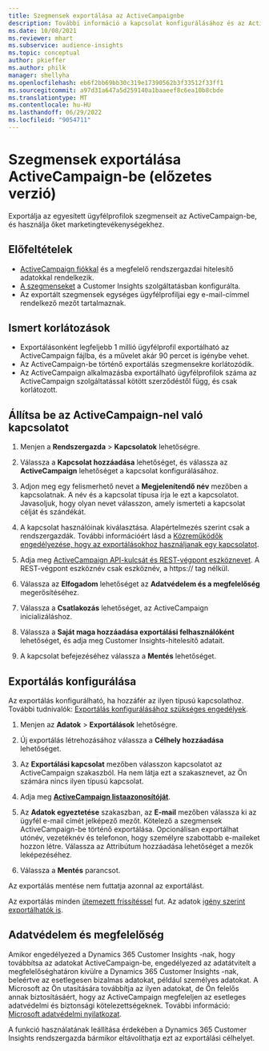 ```yaml
---
title: Szegmensek exportálása az ActiveCampaignbe
description: További információ a kapcsolat konfigurálásához és az ActiveCampaign-hez való exportáláshoz.
ms.date: 10/08/2021
ms.reviewer: mhart
ms.subservice: audience-insights
ms.topic: conceptual
author: pkieffer
ms.author: philk
manager: shellyha
ms.openlocfilehash: eb6f2bb69bb30c319e17390562b3f33512f33ff1
ms.sourcegitcommit: a97d31a647a5d259140a1baaeef8c6ea10b8cbde
ms.translationtype: MT
ms.contentlocale: hu-HU
ms.lasthandoff: 06/29/2022
ms.locfileid: "9054711"
---
```

# <a name="export-segments-to-activecampaign-preview"></a>Szegmensek exportálása ActiveCampaign-be (előzetes verzió)

Exportálja az egyesített ügyfélprofilok szegmenseit az ActiveCampaign-be, és használja őket marketingtevékenységekhez.

## <a name="prerequisites"></a>Előfeltételek

- [ActiveCampaign fiókkal](https://www.activecampaign.com/) és a megfelelő rendszergazdai hitelesítő adatokkal rendelkezik.
- [A szegmenseket](segments.md) a Customer Insights szolgáltatásban konfigurálta.
- Az exportált szegmensek egységes ügyfélprofiljai egy e-mail-címmel rendelkező mezőt tartalmaznak.

## <a name="known-limitations"></a>Ismert korlátozások

- Exportálásonként legfeljebb 1 millió ügyfélprofil exportálható az ActiveCampaign fájlba, és a művelet akár 90 percet is igénybe vehet.
- Az ActiveCampaign-be történő exportálás szegmensekre korlátozódik.
- Az ActiveCampaign alkalmazásba exportálható ügyfélprofilok száma az ActiveCampaign szolgáltatással kötött szerződéstől függ, és csak korlátozott.

## <a name="set-up-connection-to-activecampaign"></a>Állítsa be az ActiveCampaign-nel való kapcsolatot

1. Menjen a **Rendszergazda** > **Kapcsolatok** lehetőségre.

1. Válassza a **Kapcsolat hozzáadása** lehetőséget, és válassza az **ActiveCampaign** lehetőséget a kapcsolat konfigurálásához.

1. Adjon meg egy felismerhető nevet a **Megjelenítendő név** mezőben a kapcsolatnak. A név és a kapcsolat típusa írja le ezt a kapcsolatot. Javasoljuk, hogy olyan nevet válasszon, amely ismerteti a kapcsolat célját és szándékát.

1. A kapcsolat használóinak kiválasztása. Alapértelmezés szerint csak a rendszergazdák. További információért lásd a [Közreműködők engedélyezése, hogy az exportálásokhoz használjanak egy kapcsolatot](connections.md#allow-contributors-to-use-a-connection-for-exports).

1. Adja meg [ActiveCampaign API-kulcsát és REST-végpont eszköznevet](https://help.activecampaign.com/hc/articles/207317590-Getting-started-with-the-API#how-to-obtain-your-activecampaign-api-url-and-key). A REST-végpont eszköznév csak eszköznév, a https:// tag nélkül. 

1. Válassza az **Elfogadom** lehetőséget az **Adatvédelem és a megfelelőség** megerősítéséhez.

1. Válassza a **Csatlakozás** lehetőséget, az ActiveCampaign inicializáláshoz.

1. Válassza a **Saját maga hozzáadása exportálási felhasználóként** lehetőséget, és adja meg Customer Insights-hitelesítő adatait.

1. A kapcsolat befejezéséhez válassza a **Mentés** lehetőséget.

## <a name="configure-an-export"></a>Exportálás konfigurálása

Az exportálás konfigurálható, ha hozzáfér az ilyen típusú kapcsolathoz. További tudnivalók: [Exportálás konfigurálásához szükséges engedélyek](export-destinations.md#set-up-a-new-export).

1. Menjen az **Adatok** > **Exportálások** lehetőségre.

1. Új exportálás létrehozásához válassza a **Célhely hozzáadása** lehetőséget.

1. Az **Exportálási kapcsolat** mezőben válasszon kapcsolatot az ActiveCampaign szakaszból. Ha nem látja ezt a szakasznevet, az Ön számára nincs ilyen típusú kapcsolat.

1. Adja meg [**ActiveCampaign listaazonosítóját**](https://help.activecampaign.com/hc/articles/360000030559-How-to-create-a-list-in-ActiveCampaign).    

1. Az **Adatok egyeztetése** szakaszban, az **E-mail** mezőben válassza ki az ügyfél e-mail címét jelképező mezőt. Kötelező a szegmensek ActiveCampaign-be történő exportálása. Opcionálisan exportálhat utónév, vezetéknév és telefonon, hogy személyre szabottabb e-maileket hozzon létre. Válassza az Attribútum hozzáadása lehetőséget a mezők leképezéséhez.

1. Válassza a **Mentés** parancsot.

Az exportálás mentése nem futtatja azonnal az exportálást.

Az exportálás minden [ütemezett frissítéssel](system.md#schedule-tab) fut. Az adatok [igény szerint exportálhatók is](export-destinations.md#run-exports-on-demand). 


## <a name="data-privacy-and-compliance"></a>Adatvédelem és megfelelőség

Amikor engedélyezed a Dynamics 365 Customer Insights -nak, hogy továbbítsa az adatokat ActiveCampaign-be, engedélyezed az adatátvitelt a megfelelőséghatáron kívülre a Dynamics 365 Customer Insights -nak, beleértve az esetlegesen bizalmas adatokat, például személyes adatokat. A Microsoft az Ön utasítására továbbítja az ilyen adatokat, de Ön felelős annak biztosításáért, hogy az ActiveCampaign megfeleljen az esetleges adatvédelmi és biztonsági kötelezettségeknek. További információ: [Microsoft adatvédelmi nyilatkozat](https://go.microsoft.com/fwlink/?linkid=396732).

A funkció használatának leállítása érdekében a Dynamics 365 Customer Insights rendszergazda bármikor eltávolíthatja ezt az exportálási célhelyet.
